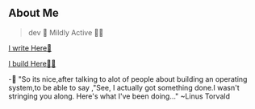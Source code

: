 ## About Me
>  dev 📝
Mildly Active 🏃‍♂️

 
<a href="https://what-the-bug.tk/">I write Here🚀</a>

 
<a href="https://app.what-the-bug.tk/">I build Here🦸🏾</a>


-🐼 "So its nice,after talking to alot of people about building  an operating system,to be able to say ,"See, I actually got something done.I wasn't stringing you along. Here's what I've been doing..." ~Linus Torvald


<!---
davdtheemonk/davdtheemonk is a ✨ special ✨ repository because its `README.md` (this file) appears on your GitHub profile.
You can click the Preview link to take a look at your changes.
--->
